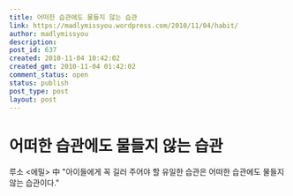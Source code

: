 ```yaml
---
title: 어떠한 습관에도 물들지 않는 습관
link: https://madlymissyou.wordpress.com/2010/11/04/habit/
author: madlymissyou
description: 
post_id: 637
created: 2010-11-04 10:42:02
created_gmt: 2010-11-04 01:42:02
comment_status: open
status: publish
post_type: post
layout: post
---
```


# 어떠한 습관에도 물들지 않는 습관

루소 <에밀> 中 "아이들에게 꼭 길러 주어야 할 유일한 습관은 어떠한 습관에도 물들지 않는 습관이다."